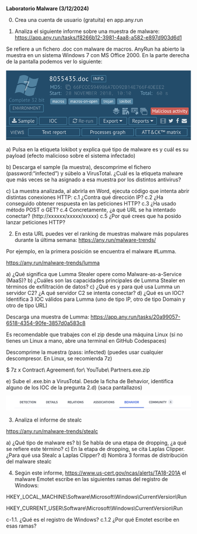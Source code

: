 __Laboratorio Malware (3/12/2024)__

0) Crea una cuenta de usuario (gratuita) en app.any.run

1) Analiza el siguiente informe sobre una muestra de malware:
 https://app.any.run/tasks/f8266b12-3981-4aa8-a582-e897d903d6d1 

Se refiere a un fichero .doc con malware de macros. AnyRun ha abierto la muestra en un sistema Windows 7 con MS Office 2000. En la parte derecha de la pantalla podemos ver lo siguiente:

![alt text](image.png)


a) Pulsa en la etiqueta lokibot y explica qué tipo de malware es y cuál es su payload (efecto malicioso sobre el sistema infectado)

b) Descarga el sample (la muestra), descomprime el fichero (password:“infected”) y súbelo a VirusTotal. ¿Cuál es la etiqueta malware que más veces se ha asignado a esa muestra por los distintos antivirus?

c) La muestra analizada, al abrirla en Word, ejecuta código que intenta abrir distintas conexiones HTTP:
c.1 ¿Contra qué dirección IP?
c.2 ¿Ha conseguido obtener respuesta en las peticiones HTTP?
c.3 ¿Ha usado método POST o GET?
c.4 Concretamente, ¿a qué URL se ha intentado conectar? (http://xxxxxx/xxxxx/xxxxx)
c.5 ¿Por qué crees que ha posido lanzar peticiones HTTP?

2) En esta URL puedes ver el ranking de muestras malware más populares durante la última semana: https://any.run/malware-trends/ 


	















Por ejemplo, en la primera posición se encuentra el malware #Lumma. 

https://any.run/malware-trends/lumma

a) ¿Qué significa que Lumma Stealer opere como Malware-as-a-Service (MaaS)?
b) ¿Cuáles son las capacidades principales de Lumma Stealer en términos de exfiltración de datos?
c)  ¿Qué es y para qué usa Lumma un servidor C2? ¿A qué servidor C2 se intenta conectar?
d) ¿Qué es un IOC? Identifica 3 IOC válidos para Lumma (uno de tipo IP, otro de tipo Domain y otro de tipo URL)

Descarga una muestra de Lumma:
https://app.any.run/tasks/20a99057-6518-4354-90fe-3857d0a583c8

Es recomendable que trabajes con el zip desde una máquina Linux (si no tienes un Linux a mano, abre una terminal en GitHub Codespaces)

Descomprime la muestra (pass: infected)
(puedes usar cualquier descompresor. En Linux, se recomienda 7z)

   $  7z x Contract\ Agreement\ for\ YouTube\ Partners.exe.zip

e) Sube el .exe.bin a VirusTotal. Desde la ficha de Behavior, identifica alguno de los IOC de la pregunta 2.d) (saca pantallazos)

![alt text](image-1.png)

3) Analiza el informe de stealc

https://any.run/malware-trends/stealc

a) ¿Qué tipo de malware es?
b) Se habla de una etapa de dropping, ¿a qué se refiere este término?
c) En la etapa de dropping, se cita Laplas Clipper. ¿Para qué usa Stealc a Laplas Clipper?
d) Nombra 3 formas de distribución del malware stealc



4) Según este informe,  https://www.us-cert.gov/ncas/alerts/TA18-201A
el malware Emotet escribe en las siguientes ramas del registro de Windows:

HKEY_LOCAL_MACHINE\Software\Microsoft\Windows\CurrentVersion\Run

HKEY_CURRENT_USER\Software\Microsoft\Windows\CurrentVersion\Run


c-1.1. ¿Qué es el registro de Windows?
c.1.2 ¿Por qué Emotet escribe en esas ramas?